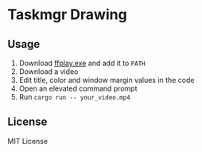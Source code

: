 # Taskmgr Drawing

## Usage

1. Download [ffplay.exe](https://ffmpeg.org/download.html#build-windows) and add it to `PATH`
2. Download a video
3. Edit title, color and window margin values in the code
4. Open an elevated command prompt
5. Run `cargo run -- your_video.mp4`

## License

MIT License
